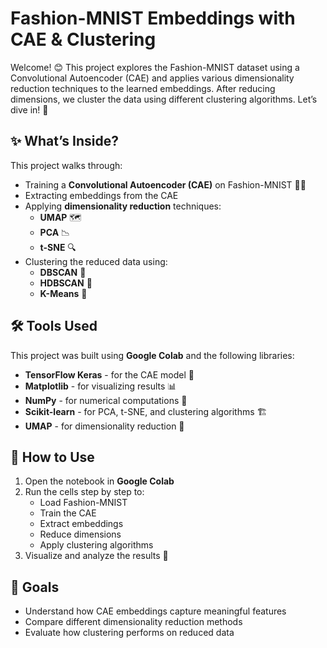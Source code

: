 # Fashion-MNIST Embeddings with CAE & Clustering

Welcome! 😊 This project explores the Fashion-MNIST dataset using a Convolutional Autoencoder (CAE) and applies various dimensionality reduction techniques to the learned embeddings. After reducing dimensions, we cluster the data using different clustering algorithms. Let’s dive in! 🚀

## ✨ What’s Inside?

This project walks through:

- Training a **Convolutional Autoencoder (CAE)** on Fashion-MNIST 👕👟
- Extracting embeddings from the CAE
- Applying **dimensionality reduction** techniques:
  - **UMAP** 🗺️
  - **PCA** 📉
  - **t-SNE** 🔍
- Clustering the reduced data using:
  - **DBSCAN** 📌
  - **HDBSCAN** 📍
  - **K-Means** 🎯

## 🛠 Tools Used

This project was built using **Google Colab** and the following libraries:

- **TensorFlow Keras** - for the CAE model 🤖
- **Matplotlib** - for visualizing results 📊
- **NumPy** - for numerical computations 🔢
- **Scikit-learn** - for PCA, t-SNE, and clustering algorithms 🏗️
- **UMAP** - for dimensionality reduction 🚀

## 📂 How to Use

1. Open the notebook in **Google Colab**
2. Run the cells step by step to:
   - Load Fashion-MNIST
   - Train the CAE
   - Extract embeddings
   - Reduce dimensions
   - Apply clustering algorithms
3. Visualize and analyze the results 🎨

## 🎯 Goals

- Understand how CAE embeddings capture meaningful features
- Compare different dimensionality reduction methods
- Evaluate how clustering performs on reduced data
